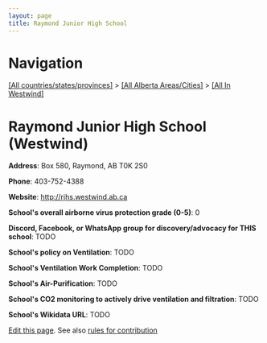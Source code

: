 ```yaml
---
layout: page
title: Raymond Junior High School
---
```

# Navigation

[[All countries/states/provinces]](../../..) > [[All Alberta Areas/Cities]](../..) > [[All In Westwind]](..)

# Raymond Junior High School (Westwind)

**Address**: Box 580, Raymond, AB T0K 2S0

**Phone**: 403-752-4388

**Website**: <http://rjhs.westwind.ab.ca>

**School's overall airborne virus protection grade (0-5)**: 0

**Discord, Facebook, or WhatsApp group for discovery/advocacy for THIS school**: TODO

**School's policy on Ventilation**: TODO

**School's Ventilation Work Completion**: TODO

**School's Air-Purification**: TODO

**School's CO2 monitoring to actively drive ventilation and filtration**: TODO

**School's Wikidata URL**: TODO


[Edit this page](https://github.com/ventilate-schools/AB/edit/main/./Westwind/Raymond_Junior_High_School.md). See also [rules for contribution](../../../contribution-rules/)